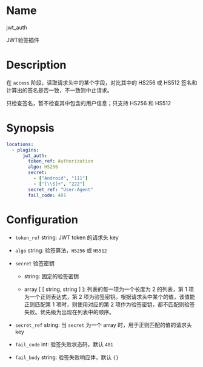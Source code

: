 Name
====

jwt_auth

JWT验签插件

Description
===========

在 `access` 阶段，读取请求头中的某个字段，对比其中的 HS256 或 HS512 签名和计算出的签名是否一致，不一致则中止请求。

只检查签名，暂不检查其中包含的用户信息；只支持 HS256 和 HS512

Synopsis
========

```yaml
locations:
  - plugins:
      jwt_auth:
        token_ref: Authorization
        algo: HS256
        secret:
          - ["Android", "111"]
          - ["[\\S]+", "222"]
        secret_ref: "User-Agent"
        fail_code: 401
```

Configuration
=============

* `token_ref` string: JWT token 的请求头 key

* `algo` string: 验签算法，`HS256` 或 `HS512`

* `secret` 验签密钥

  * string: 固定的验签密钥

  * array \[ \[ string, string \] \]: 列表的每一项为一个长度为 2 的列表，第 1 项为一个正则表达式，第 2 项为验签密钥。根据请求头中某个的值，该值能正则匹配第 1 项时，则使用对应的第 2 项作为验签密钥，都不匹配则验签失败。优先级为出现在列表中的顺序。

* `secret_ref` string: 当 `secret` 为一个 array 时，用于正则匹配的值的请求头 key

* `fail_code` int: 验签失败状态码，默认 `401`

* `fail_body` string: 验签失败响应体，默认 `{}`

